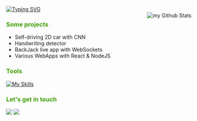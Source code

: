<a href="https://git.io/typing-svg">
  <img src="https://readme-typing-svg.herokuapp.com?font=Fira+Code&pause=100&color=419F07&width=435&lines=Hi%2C+Sebastian+here.+Welcome!" alt="Typing SVG"/>
</a>
<br/>

<img align="right" src="https://github-readme-stats.vercel.app/api?username=sebastianmihai01&include_all_commits=true&count_private=true&show_icons=true&line_height=20&theme=vue-dark" alt="my Github Stats"/>  

<h3 style="color: #419F07;">
  Some projects
</h3>
<ul>
  <li> Self-driving 2D car with CNN </li>
  <li> Handwriting detector </li>
  <li> BackJack live app with WebSockets </li>
  <li> Various WebApps with React & NodeJS </li>
</ul>

<h3 style="color: #419F07;">
  Tools
</h3>

[![My Skills](https://skillicons.dev/icons?i=aws,py,postgresql,kubernetes,docker,java,typescript,nodejs,react,express,ruby)](https://skillicons.dev)

<h3 style="color: #419F07;">
  Let's get in touch
</h3>
<a target="_blank" href="https://www.linkedin.com/in/sebastian-mihai"><img src="https://img.shields.io/badge/-LinkedIn-0077B5?style=for-the-badge&logo=Linkedin&logoColor=white"></img></a>
<a target="_blank" href="mailto:mihaisebastian01@gmail.com"><img src="https://img.shields.io/badge/-Gmail-D14836?style=for-the-badge&logo=Gmail&logoColor=white"></img></a>
